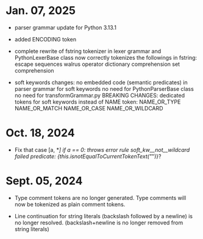 # Jan. 07, 2025
- parser grammar update for Python 3.13.1

- added ENCODING token

- complete rewrite of fstring tokenizer in lexer grammar and PythonLexerBase class
  now correctly tokenizes the followings in fstring:
  escape sequences
  walrus operator
  dictionary comprehension
  set comprehension

- soft keywords changes:
  no embedded code (semantic predicates) in parser grammar for soft keywords
  no need for PythonParserBase class
  no need for transformGrammar.py
  BREAKING CHANGES:
  dedicated tokens for soft keywords instead of NAME token:
  NAME_OR_TYPE
  NAME_OR_MATCH
  NAME_OR_CASE
  NAME_OR_WILDCARD


# Oct. 18, 2024
- Fix that case [a, *_] if a == 0: throws error rule soft_kw__not__wildcard failed predicate: {this.isnotEqualToCurrentTokenText("_")}?


# Sept. 05, 2024
- Type comment tokens are no longer generated.
  Type comments will now be tokenized as plain comment tokens.

- Line continuation for string literals (backslash followed by a newline) is no longer resolved.
  (backslash+newline is no longer removed from string literals)